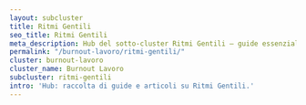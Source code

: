```yaml
---
layout: subcluster
title: Ritmi Gentili
seo_title: Ritmi Gentili
meta_description: Hub del sotto-cluster Ritmi Gentili — guide essenziali e articoli.
permalink: "/burnout-lavoro/ritmi-gentili/"
cluster: burnout-lavoro
cluster_name: Burnout Lavoro
subcluster: ritmi-gentili
intro: 'Hub: raccolta di guide e articoli su Ritmi Gentili.'
---
```


